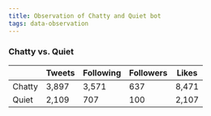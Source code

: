 ```yaml
---
title: Observation of Chatty and Quiet bot
tags: data-observation
---
```


### Chatty vs. Quiet 



|	   |Tweets |Following     |Followers    |Likes |
|---|---|---|---|---|
|Chatty |3,897|3,571 |637 |8,471 |
|Quiet |2,109 |707 |100 |2,107 |
